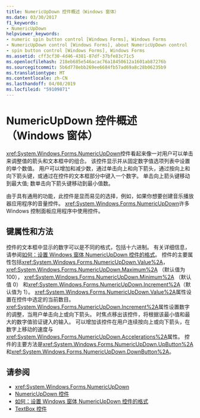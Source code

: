 ```yaml
---
title: NumericUpDown 控件概述（Windows 窗体）
ms.date: 03/30/2017
f1_keywords:
- NumericUpDown
helpviewer_keywords:
- numeric spin button control [Windows Forms], Windows Forms
- NumericUpDown control [Windows Forms], about NumericUpDown control
- spin button control [Windows Forms], Windows Forms
ms.assetid: cff3cf30-4d46-4381-87df-37bfe83c71c5
ms.openlocfilehash: 218eb685e546acac76a18450612a1601ab87276b
ms.sourcegitcommit: 5b6d778ebb269ee6684fb57ad69a8c28b06235b9
ms.translationtype: MT
ms.contentlocale: zh-CN
ms.lasthandoff: 04/08/2019
ms.locfileid: "59109871"
---
```

# <a name="numericupdown-control-overview-windows-forms"></a>NumericUpDown 控件概述（Windows 窗体）
<xref:System.Windows.Forms.NumericUpDown>控件看起来像一对用户可以单击来调整值的箭头和文本框中的组合。 该控件显示并从固定数字值选项列表中设置的单个数值。 用户可以增加和减少数，通过单击向上和向下箭头，通过按向上和向下箭头键，或通过在控件的文本框部分中键入一个数字。 单击向上箭头键移动到最大值; 数单击向下箭头键移动到最小值数。  
  
 由于具有通用的功能，此控件是显而易见的选择，例如，如果你想要创建音乐播放器应用程序的音量控件。 <xref:System.Windows.Forms.NumericUpDown>许多 Windows 控制面板应用程序中使用控件。  
  
## <a name="key-properties-and-methods"></a>键属性和方法  
 控件的文本框中显示的数字可以是不同的格式，包括十六进制。 有关详细信息，请参阅[如何：设置 Windows 窗体 NumericUpDown 控件的格式](how-to-set-the-format-for-the-windows-forms-numericupdown-control.md)。 控件的主要属性包括<xref:System.Windows.Forms.NumericUpDown.Value%2A>， <xref:System.Windows.Forms.NumericUpDown.Maximum%2A> （默认值为 100）， <xref:System.Windows.Forms.NumericUpDown.Minimum%2A> （默认值 0） 和<xref:System.Windows.Forms.NumericUpDown.Increment%2A>（默认值为 1）。 <xref:System.Windows.Forms.NumericUpDown.Value%2A>属性设置在控件中选定的当前数目。 <xref:System.Windows.Forms.NumericUpDown.Increment%2A>属性设置数字的调整，当用户单击向上或向下箭头。 时焦点移出该控件，将根据该最小值和最大的数字值验证键入的输入。 可以增加该控件在用户连续按向上或向下箭头，在数字上移动的速度与<xref:System.Windows.Forms.NumericUpDown.Accelerations%2A>属性。 控件的主要方法是<xref:System.Windows.Forms.NumericUpDown.UpButton%2A>和<xref:System.Windows.Forms.NumericUpDown.DownButton%2A>。  
  
## <a name="see-also"></a>请参阅

- <xref:System.Windows.Forms.NumericUpDown>
- [NumericUpDown 控件](numericupdown-control-windows-forms.md)
- [如何：设置 Windows 窗体 NumericUpDown 控件的格式](how-to-set-the-format-for-the-windows-forms-numericupdown-control.md)
- [TextBox 控件](textbox-control-windows-forms.md)
